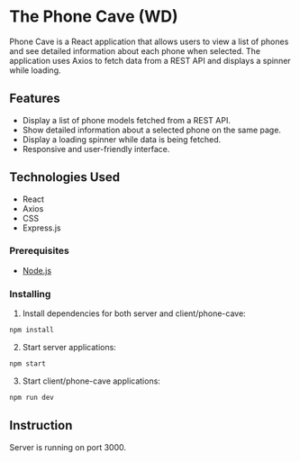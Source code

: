 # The Phone Cave (WD)

Phone Cave is a React application that allows users to view a list of phones and see detailed information about each phone when selected. The application uses Axios to fetch data from a REST API and displays a spinner while loading.

## Features

- Display a list of phone models fetched from a REST API.
- Show detailed information about a selected phone on the same page.
- Display a loading spinner while data is being fetched.
- Responsive and user-friendly interface.

## Technologies Used

- React
- Axios
- CSS
- Express.js

### Prerequisites

- [Node.js](https://nodejs.org/en/)

### Installing

1. Install dependencies for both server and client/phone-cave:

```sh
npm install
```

2. Start server applications:

```sh
npm start
```

3. Start client/phone-cave applications:

```sh
npm run dev
```

## Instruction

Server is running on port 3000.

<br>
